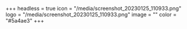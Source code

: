 +++
headless = true
icon = "/media/screenshot_20230125_110933.png"
logo = "/media/screenshot_20230125_110933.png"
image = ""
color = "#5a4ae3"
+++
